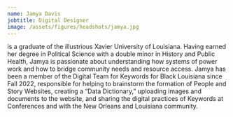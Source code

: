 ```yaml
---
name: Jamya Davis
jobtitle: Digital Designer
image: /assets/figures/headshots/jamya.jpg
---
```

is a graduate of the illustrious Xavier University of Louisiana. Having earned her degree in Political Science with a double minor in History and Public Health, Jamya is passionate about understanding how systems of power work and how to bridge community needs and resource access. Jamya has been a member of the Digital Team for Keywords for Black Louisiana since Fall 2022, responsible for helping to brainstorm the formation of People and Story Websites, creating a “Data Dictionary,” uploading images and documents to the website, and sharing the digital practices of Keywords at Conferences and with the New Orleans and Louisiana community. 